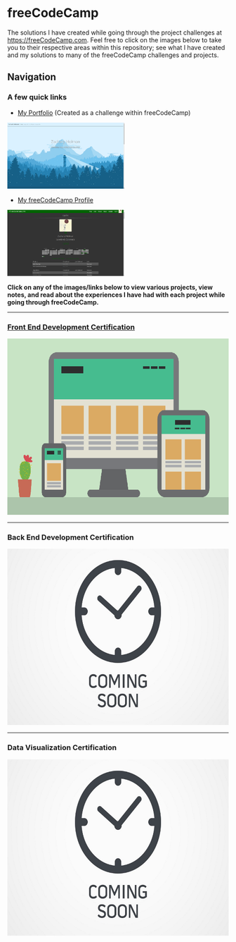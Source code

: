 # freeCodeCamp
The solutions I have created while going through the project challenges at https://freeCodeCamp.com. Feel free to click on the images below to take you to their respective areas within this repository; see what I have created and my solutions to many of the freeCodeCamp challenges and projects.

## Navigation

### A few quick links

- [My Portfolio](https://github.com/Squibs/Squibs.github.io) (Created as a challenge within freeCodeCamp)

<a href="https://github.com/Squibs/Squibs.github.io" target="_blank"><img src="Images/screenshot-portfolio.png" height="150
	" alt="Screenshot of my portfolio page."/></a>

- [My freeCodeCamp Profile](https://www.freecodecamp.com/squibs)

<a href="https://www.freecodecamp.com/squibs" target="_blank"><img src="Images/screenshot-freeCodeCamp-profile.png" height="150" alt="Screenshot of my freeCodeCamp profile."/></a>

<b>Click on any of the images/links below to view various projects, view notes, and read about the experiences I have had with each project while going through freeCodeCamp.</b>

---

### [Front End Development Certification](https://github.com/Squibs/freeCodeCamp/tree/master/Front%20End%20Development%20Certification#freecodecamp)

<a href="https://github.com/Squibs/freeCodeCamp/tree/master/Front%20End%20Development%20Certification#freecodecamp"><img src="Images/image-front-end.png" height="400" alt="Flat image of front end web design."/></a>

---

### Back End Development Certification

<a href="#"><img src="Images/image-coming-soon.png" height="400" alt="coming soon picture"/></a>

---

### Data Visualization Certification

<a href="#"><img src="Images/image-coming-soon.png" height="400" alt="coming soon picture"/></a>